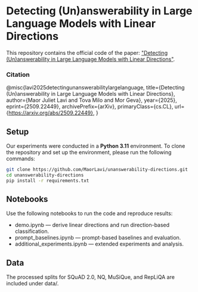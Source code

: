 # Detecting (Un)answerability in Large Language Models with Linear Directions

This repository contains the official code of the paper: ["Detecting (Un)answerability in Large Language Models with Linear Directions"](https://arxiv.org/abs/2509.22449).

### Citation
@misc{lavi2025detectingunanswerabilitylargelanguage,
      title={Detecting (Un)answerability in Large Language Models with Linear Directions}, 
      author={Maor Juliet Lavi and Tova Milo and Mor Geva},
      year={2025},
      eprint={2509.22449},
      archivePrefix={arXiv},
      primaryClass={cs.CL},
      url={https://arxiv.org/abs/2509.22449}, 
}

## Setup
Our experiments were conducted in a **Python 3.11** environment. To clone the repository and set up the environment, please run the following commands:
```bash
git clone https://github.com/MaorLavi/unanswerability-directions.git
cd unanswerability-directions
pip install -r requirements.txt
```

## Notebooks
Use the following notebooks to run the code and reproduce results:
- demo.ipynb — derive linear directions and run direction-based classification.
- prompt_baselines.ipynb — prompt-based baselines and evaluation.
- additional_experiments.ipynb — extended experiments and analysis.

## Data
The processed splits for SQuAD 2.0, NQ, MuSiQue, and RepLiQA are included under data/.